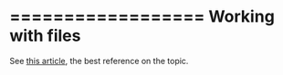 ==================
Working with files
==================

See [this article](http://nomad.so/2015/09/working-with-files-in-the-d-programming-language/), the best reference on the topic.